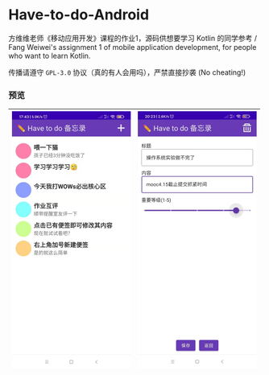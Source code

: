 # Have-to-do-Android

方维维老师《移动应用开发》课程的作业1，源码供想要学习 Kotlin 的同学参考 / Fang Weiwei's assignment 1 of mobile application development, for people who want to learn Kotlin. 

传播请遵守 `GPL-3.0` 协议（真的有人会用吗），严禁直接抄袭 (No cheating!)  

### 预览

| <img src="./screenshot1.png" style="zoom:50%;" /> | <img src="./screenshot2.png" style="zoom:50%;" /> |
| ------------------------------------------------- | ------------------------------------------------- |

